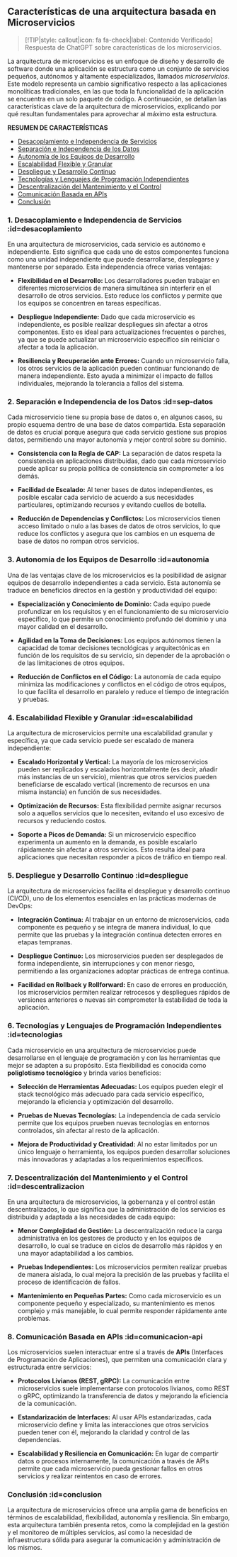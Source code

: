 ## Características de una arquitectura basada en Microservicios <!-- {docsify-ignore} -->

> [!TIP|style: callout|icon: fa fa-check|label: Contenido Verificado]
> Respuesta de ChatGPT sobre características de los microservicios.

La arquitectura de microservicios es un enfoque de diseño y desarrollo de software donde una aplicación se estructura como un conjunto de servicios pequeños, autónomos y altamente especializados, llamados *microservicios*. Este modelo representa un cambio significativo respecto a las aplicaciones monolíticas tradicionales, en las que toda la funcionalidad de la aplicación se encuentra en un solo paquete de código. A continuación, se detallan las características clave de la arquitectura de microservicios, explicando por qué resultan fundamentales para aprovechar al máximo esta estructura.

**RESUMEN DE CARACTERÍSTICAS**

<!-- TOC -->

- [Desacoplamiento e Independencia de Servicios](#desacoplamiento)
- [Separación e Independencia de los Datos](#sep-datos)
- [Autonomía de los Equipos de Desarrollo](#autonomia)
- [Escalabilidad Flexible y Granular](#escalabilidad)
- [Despliegue y Desarrollo Continuo](#despliegue)
- [Tecnologías y Lenguajes de Programación Independientes](#tecnologias)
- [Descentralización del Mantenimiento y el Control](#descentralizacion)
- [Comunicación Basada en APIs](#comunicacion-api)
- [Conclusión](#conclusion)

<!-- /TOC -->

### 1. Desacoplamiento e Independencia de Servicios :id=desacoplamiento <!-- {docsify-ignore} -->

En una arquitectura de microservicios, cada servicio es autónomo e independiente. Esto significa que cada uno de estos componentes funciona como una unidad independiente que puede desarrollarse, desplegarse y mantenerse por separado. Esta independencia ofrece varias ventajas:

- **Flexibilidad en el Desarrollo:** Los desarrolladores pueden trabajar en diferentes microservicios de manera simultánea sin interferir en el desarrollo de otros servicios. Esto reduce los conflictos y permite que los equipos se concentren en tareas específicas.
  
- **Despliegue Independiente:** Dado que cada microservicio es independiente, es posible realizar despliegues sin afectar a otros componentes. Esto es ideal para actualizaciones frecuentes o parches, ya que se puede actualizar un microservicio específico sin reiniciar o afectar a toda la aplicación.
  
- **Resiliencia y Recuperación ante Errores:** Cuando un microservicio falla, los otros servicios de la aplicación pueden continuar funcionando de manera independiente. Esto ayuda a minimizar el impacto de fallos individuales, mejorando la tolerancia a fallos del sistema.

### 2. Separación e Independencia de los Datos :id=sep-datos <!-- {docsify-ignore} -->

Cada microservicio tiene su propia base de datos o, en algunos casos, su propio esquema dentro de una base de datos compartida. Esta separación de datos es crucial porque asegura que cada servicio gestione sus propios datos, permitiendo una mayor autonomía y mejor control sobre su dominio.

- **Consistencia con la Regla de CAP:** La separación de datos respeta la consistencia en aplicaciones distribuidas, dado que cada microservicio puede aplicar su propia política de consistencia sin comprometer a los demás.
  
- **Facilidad de Escalado:** Al tener bases de datos independientes, es posible escalar cada servicio de acuerdo a sus necesidades particulares, optimizando recursos y evitando cuellos de botella.
  
- **Reducción de Dependencias y Conflictos:** Los microservicios tienen acceso limitado o nulo a las bases de datos de otros servicios, lo que reduce los conflictos y asegura que los cambios en un esquema de base de datos no rompan otros servicios.

### 3. Autonomía de los Equipos de Desarrollo :id=autonomia <!-- {docsify-ignore} -->

Una de las ventajas clave de los microservicios es la posibilidad de asignar equipos de desarrollo independientes a cada servicio. Esta autonomía se traduce en beneficios directos en la gestión y productividad del equipo:

- **Especialización y Conocimiento de Dominio:** Cada equipo puede profundizar en los requisitos y en el funcionamiento de su microservicio específico, lo que permite un conocimiento profundo del dominio y una mayor calidad en el desarrollo.
  
- **Agilidad en la Toma de Decisiones:** Los equipos autónomos tienen la capacidad de tomar decisiones tecnológicas y arquitectónicas en función de los requisitos de su servicio, sin depender de la aprobación o de las limitaciones de otros equipos.
  
- **Reducción de Conflictos en el Código:** La autonomía de cada equipo minimiza las modificaciones y conflictos en el código de otros equipos, lo que facilita el desarrollo en paralelo y reduce el tiempo de integración y pruebas.

### 4. Escalabilidad Flexible y Granular :id=escalabilidad <!-- {docsify-ignore} -->

La arquitectura de microservicios permite una escalabilidad granular y específica, ya que cada servicio puede ser escalado de manera independiente:

- **Escalado Horizontal y Vertical:** La mayoría de los microservicios pueden ser replicados y escalados horizontalmente (es decir, añadir más instancias de un servicio), mientras que otros servicios pueden beneficiarse de escalado vertical (incremento de recursos en una misma instancia) en función de sus necesidades.
  
- **Optimización de Recursos:** Esta flexibilidad permite asignar recursos solo a aquellos servicios que lo necesiten, evitando el uso excesivo de recursos y reduciendo costos.
  
- **Soporte a Picos de Demanda:** Si un microservicio específico experimenta un aumento en la demanda, es posible escalarlo rápidamente sin afectar a otros servicios. Esto resulta ideal para aplicaciones que necesitan responder a picos de tráfico en tiempo real.

### 5. Despliegue y Desarrollo Continuo :id=despliegue <!-- {docsify-ignore} -->

La arquitectura de microservicios facilita el despliegue y desarrollo continuo (CI/CD), uno de los elementos esenciales en las prácticas modernas de DevOps:

- **Integración Continua:** Al trabajar en un entorno de microservicios, cada componente es pequeño y se integra de manera individual, lo que permite que las pruebas y la integración continua detecten errores en etapas tempranas.
  
- **Despliegue Continuo:** Los microservicios pueden ser desplegados de forma independiente, sin interrupciones y con menor riesgo, permitiendo a las organizaciones adoptar prácticas de entrega continua.
  
- **Facilidad en Rollback y Rollforward:** En caso de errores en producción, los microservicios permiten realizar retrocesos y despliegues rápidos de versiones anteriores o nuevas sin comprometer la estabilidad de toda la aplicación.

### 6. Tecnologías y Lenguajes de Programación Independientes :id=tecnologias <!-- {docsify-ignore} -->

Cada microservicio en una arquitectura de microservicios puede desarrollarse en el lenguaje de programación y con las herramientas que mejor se adapten a su propósito. Esta flexibilidad es conocida como **poliglotismo tecnológico** y brinda varios beneficios:

- **Selección de Herramientas Adecuadas:** Los equipos pueden elegir el stack tecnológico más adecuado para cada servicio específico, mejorando la eficiencia y optimización del desarrollo.
  
- **Pruebas de Nuevas Tecnologías:** La independencia de cada servicio permite que los equipos prueben nuevas tecnologías en entornos controlados, sin afectar al resto de la aplicación.
  
- **Mejora de Productividad y Creatividad:** Al no estar limitados por un único lenguaje o herramienta, los equipos pueden desarrollar soluciones más innovadoras y adaptadas a los requerimientos específicos.

### 7. Descentralización del Mantenimiento y el Control :id=descentralizacion <!-- {docsify-ignore} -->

En una arquitectura de microservicios, la gobernanza y el control están descentralizados, lo que significa que la administración de los servicios es distribuida y adaptada a las necesidades de cada equipo:

- **Menor Complejidad de Gestión:** La descentralización reduce la carga administrativa en los gestores de producto y en los equipos de desarrollo, lo cual se traduce en ciclos de desarrollo más rápidos y en una mayor adaptabilidad a los cambios.
  
- **Pruebas Independientes:** Los microservicios permiten realizar pruebas de manera aislada, lo cual mejora la precisión de las pruebas y facilita el proceso de identificación de fallos.
  
- **Mantenimiento en Pequeñas Partes:** Como cada microservicio es un componente pequeño y especializado, su mantenimiento es menos complejo y más manejable, lo cual permite responder rápidamente ante problemas.

### 8. Comunicación Basada en APIs :id=comunicacion-api <!-- {docsify-ignore} -->

Los microservicios suelen interactuar entre sí a través de **APIs** (Interfaces de Programación de Aplicaciones), que permiten una comunicación clara y estructurada entre servicios:

- **Protocolos Livianos (REST, gRPC):** La comunicación entre microservicios suele implementarse con protocolos livianos, como REST o gRPC, optimizando la transferencia de datos y mejorando la eficiencia de la comunicación.
  
- **Estandarización de Interfaces:** Al usar APIs estandarizadas, cada microservicio define y limita las interacciones que otros servicios pueden tener con él, mejorando la claridad y control de las dependencias.
  
- **Escalabilidad y Resiliencia en Comunicación:** En lugar de compartir datos o procesos internamente, la comunicación a través de APIs permite que cada microservicio pueda gestionar fallos en otros servicios y realizar reintentos en caso de errores.

### Conclusión :id=conclusion <!-- {docsify-ignore} -->

La arquitectura de microservicios ofrece una amplia gama de beneficios en términos de escalabilidad, flexibilidad, autonomía y resiliencia. Sin embargo, esta arquitectura también presenta retos, como la complejidad en la gestión y el monitoreo de múltiples servicios, así como la necesidad de infraestructura sólida para asegurar la comunicación y administración de los mismos.